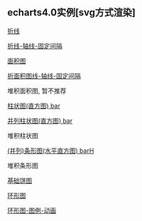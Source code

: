 
## echarts4.0实例[svg方式渲染]

[折线](https://daaasheng.github.io/dash/echarts/v4/line-simple.html)

[折线-轴线-固定间隔](https://daaasheng.github.io/dash/echarts/v4/line-axis.html)

[面积图](https://daaasheng.github.io/dash/echarts/v4/area-simple.html)

[折面积图线-轴线-固定间隔](https://daaasheng.github.io/dash/echarts/v4/area-axis.html)

堆积面积图, 暂不推荐

[柱状图(直方图)  bar](https://daaasheng.github.io/dash/echarts/v4/bar-axis.html)

[并列柱状图(直方图)  bar](https://daaasheng.github.io/dash/echarts/v4/bar-multi.html)

堆积柱状图

[(并列)条形图(水平直方图) barH](https://daaasheng.github.io/dash/echarts/v4/barH-multi.html)

堆积条形图

[基础饼图](https://daaasheng.github.io/dash/echarts/v4/pie.html)

[环形图](https://daaasheng.github.io/dash/echarts/v4/dount.html)

[环形图-图例-动画](https://daaasheng.github.io/dash/echarts/v4/dount-label-legend.html)

